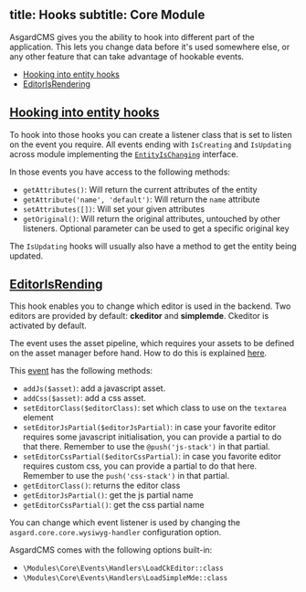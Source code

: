 title: Hooks
subtitle: Core Module
-------

AsgardCMS gives you the ability to hook into different part of the application. This lets you change data before it's used somewhere else, or any other feature that can take advantage of hookable events.

- [Hooking into entity hooks](#hooking-into-entity-hooks)
- [EditorIsRendering](#editor-is-rendering)

## <a class="anchor" name="hooking-into-entity-hooks" href="#hooking-into-entity-hooks">Hooking into entity hooks</a>

To hook into those hooks you can create a listener class that is set to listen on the event you require. All events ending with `IsCreating` and `IsUpdating` across module implementing the [`EntityIsChanging`](https://github.com/AsgardCms/Platform/blob/2.0/Modules/Core/Contracts/EntityIsChanging.php) interface.

In those events you have access to the following methods:

- `getAttributes()`: Will return the current attributes of the entity
- `getAttribute('name', 'default')`: Will return the `name` attribute
- `setAttributes([])`: Will set your given attributes
- `getOriginal()`: Will return the original attributes, untouched by other listeners. Optional parameter can be used to get a specific original key

The `IsUpdating` hooks will usually also have a method to get the entity being updated.

## <a class="anchor" name="editor-is-rendering" href="#editor-is-rendering">EditorIsRending</a>

This hook enables you to change which editor is used in the backend. Two editors are provided by default: **ckeditor** and **simplemde**. Ckeditor is activated by default.

The event uses the asset pipeline, which requires your assets to be defined on the asset manager before hand. How to do this is explained [here](/docs/v2/core-module/assetmanager).

This [event](https://github.com/AsgardCms/Platform/blob/2.0/Modules/Core/Events/EditorIsRendering.php) has the following methods:

- `addJs($asset)`: add a javascript asset.
- `addCss($asset)`: add a css asset.
- `setEditorClass($editorClass)`: set which class to use on the `textarea` element
- `setEditorJsPartial($editorJsPartial)`: in case your favorite editor requires some javascript initialisation, you can provide a partial to do that there. Remember to use the `@push('js-stack')` in that partial.
- `setEditorCssPartial($editorCssPartial)`: in case you favorite editor requires custom css, you can provide a partial to do that here. Remember to use the `push('css-stack')` in that partial.
- `getEditorClass()`: returns the editor class
- `getEditorJsPartial()`: get the js partial name
- `getEditorCssPartial()`: get the css partial name


You can change which event listener is used by changing the `asgard.core.core.wysiwyg-handler` configuration option.

AsgardCMS comes with the following options built-in:

- `\Modules\Core\Events\Handlers\LoadCkEditor::class`
- `\Modules\Core\Events\Handlers\LoadSimpleMde::class`
